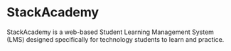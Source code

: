 # StackAcademy
StackAcademy is a web-based Student Learning Management System (LMS) designed specifically for technology students to learn and practice.
